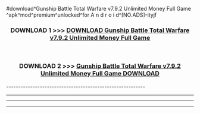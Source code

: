 #download^Gunship Battle Total Warfare v7.9.2 Unlimited Money Full Game ^apk^mod^premium^unlocked^for A n d r o i d^[NO.ADS]-ityjf



<div align="center">

<h3>DOWNLOAD 1 >>> <a href="https://runaway1.web.app/?sq=Gunship Battle Total Warfare v7.9.2 Unlimited Money Full Game ">DOWNLOAD Gunship Battle Total Warfare v7.9.2 Unlimited Money Full Game </a></h3><br>

<h3>DOWNLOAD 2 >>> <a href="https://runaway1.web.app/?sq=Gunship Battle Total Warfare v7.9.2 Unlimited Money Full Game ">Gunship Battle Total Warfare v7.9.2 Unlimited Money Full Game  DOWNLOAD </a></h3>

</div>
----------------------------------------------------------

----------------------------------------------------------

----------------------------------------------------------

----------------------------------------------------------



